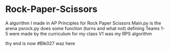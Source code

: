 # Rock-Paper-Scissors
A algorithm I made in AP Principles for Rock Paper Scissors
Main.py is the arena
psrock.py does some function (turns and what not) defining
Teams 1-5 were made by the curriculum for my class
V1 was my RPS algorithm




thy end is now #Blk027 waz here
